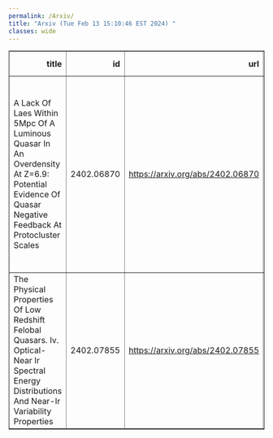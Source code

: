 ```yaml
---
permalink: /Arxiv/
title: "Arxiv (Tue Feb 13 15:10:46 EST 2024) "
classes: wide
---
```

<table border="1" class="dataframe">
  <thead>
    <tr style="text-align: right;">
      <th>title</th>
      <th>id</th>
      <th>url</th>
      <th>authors</th>
      <th>Local Authors</th>
    </tr>
  </thead>
  <tbody>
    <tr>
      <td>A Lack Of Laes Within 5Mpc Of A Luminous Quasar In An Overdensity At   Z=6.9: Potential Evidence Of Quasar Negative Feedback At Protocluster Scales</td>
      <td>2402.06870</td>
      <td><a href="https://arxiv.org/abs/2402.06870" target="_blank">https://arxiv.org/abs/2402.06870</a></td>
      <td>Trystan S. Lambert, R. J. Assef, C. Mazzucchelli, E. Bañados, M. Aravena, F. Barrientos, J. González-López, W. Hu, L. Infante, S. Malhotra, C. Moya-Sierralta, J. Rhoads, F. Valdes, J. Wang, I. G. B. Wold, Z. Zheng</td>
      <td>Ji Wang</td>
    </tr>
    <tr>
      <td>The Physical Properties Of Low Redshift Felobal Quasars. Iv.   Optical-Near Ir Spectral Energy Distributions And Near-Ir Variability   Properties</td>
      <td>2402.07855</td>
      <td><a href="https://arxiv.org/abs/2402.07855" target="_blank">https://arxiv.org/abs/2402.07855</a></td>
      <td>Karen M. Leighly, Hyunseop Choi, Michael Eracleous, Donald M. Terndrup, Sarah C. Gallagher, Gordon T. Richards</td>
      <td>Donald Terndrup</td>
    </tr>
  </tbody>
</table>
